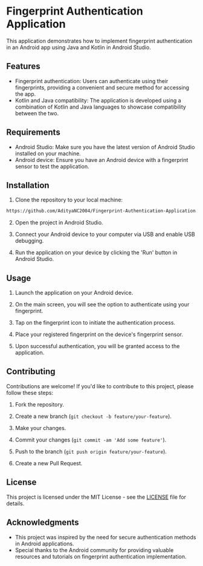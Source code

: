 # Fingerprint Authentication Application

This application demonstrates how to implement fingerprint authentication in an Android app using Java and Kotlin in Android Studio.

## Features

- Fingerprint authentication: Users can authenticate using their fingerprints, providing a convenient and secure method for accessing the app.
- Kotlin and Java compatibility: The application is developed using a combination of Kotlin and Java languages to showcase compatibility between the two.

## Requirements

- Android Studio: Make sure you have the latest version of Android Studio installed on your machine.
- Android device: Ensure you have an Android device with a fingerprint sensor to test the application.

## Installation

1. Clone the repository to your local machine:

```bash
https://github.com/AdityaNC2004/Fingerprint-Authentication-Application.git
```

2. Open the project in Android Studio.

3. Connect your Android device to your computer via USB and enable USB debugging.

4. Run the application on your device by clicking the 'Run' button in Android Studio.

## Usage

1. Launch the application on your Android device.

2. On the main screen, you will see the option to authenticate using your fingerprint.

3. Tap on the fingerprint icon to initiate the authentication process.

4. Place your registered fingerprint on the device's fingerprint sensor.

5. Upon successful authentication, you will be granted access to the application.

## Contributing

Contributions are welcome! If you'd like to contribute to this project, please follow these steps:

1. Fork the repository.

2. Create a new branch (`git checkout -b feature/your-feature`).

3. Make your changes.

4. Commit your changes (`git commit -am 'Add some feature'`).

5. Push to the branch (`git push origin feature/your-feature`).

6. Create a new Pull Request.

## License

This project is licensed under the MIT License - see the [LICENSE](LICENSE) file for details.

## Acknowledgments

- This project was inspired by the need for secure authentication methods in Android applications.
- Special thanks to the Android community for providing valuable resources and tutorials on fingerprint authentication implementation.
